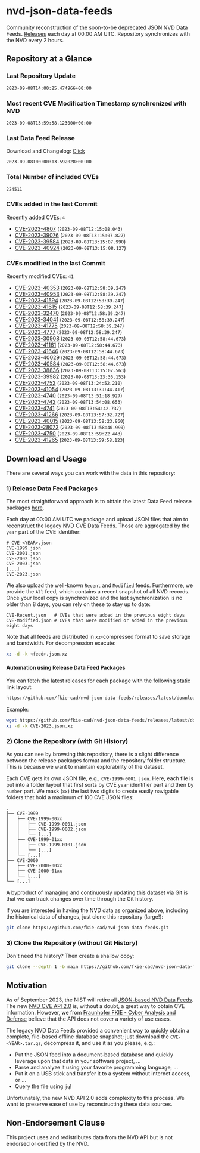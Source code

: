 # nvd-json-data-feeds

Community reconstruction of the soon-to-be deprecated JSON NVD Data Feeds. 
[Releases](https://github.com/fkie-cad/nvd-json-data-feeds/releases/latest) each day at 00:00 AM UTC.
Repository synchronizes with the NVD every 2 hours.

## Repository at a Glance

### Last Repository Update

```plain
2023-09-08T14:00:25.474966+00:00
```

### Most recent CVE Modification Timestamp synchronized with NVD

```plain
2023-09-08T13:59:58.123000+00:00
```

### Last Data Feed Release

Download and Changelog: [Click](https://github.com/fkie-cad/nvd-json-data-feeds/releases/latest)

```plain
2023-09-08T00:00:13.592028+00:00
```

### Total Number of included CVEs

```plain
224511
```

### CVEs added in the last Commit

Recently added CVEs: `4`

* [CVE-2023-4807](CVE-2023/CVE-2023-48xx/CVE-2023-4807.json) (`2023-09-08T12:15:08.043`)
* [CVE-2023-39076](CVE-2023/CVE-2023-390xx/CVE-2023-39076.json) (`2023-09-08T13:15:07.827`)
* [CVE-2023-39584](CVE-2023/CVE-2023-395xx/CVE-2023-39584.json) (`2023-09-08T13:15:07.990`)
* [CVE-2023-40924](CVE-2023/CVE-2023-409xx/CVE-2023-40924.json) (`2023-09-08T13:15:08.127`)


### CVEs modified in the last Commit

Recently modified CVEs: `41`

* [CVE-2023-40353](CVE-2023/CVE-2023-403xx/CVE-2023-40353.json) (`2023-09-08T12:58:39.247`)
* [CVE-2023-40953](CVE-2023/CVE-2023-409xx/CVE-2023-40953.json) (`2023-09-08T12:58:39.247`)
* [CVE-2023-41594](CVE-2023/CVE-2023-415xx/CVE-2023-41594.json) (`2023-09-08T12:58:39.247`)
* [CVE-2023-41615](CVE-2023/CVE-2023-416xx/CVE-2023-41615.json) (`2023-09-08T12:58:39.247`)
* [CVE-2023-32470](CVE-2023/CVE-2023-324xx/CVE-2023-32470.json) (`2023-09-08T12:58:39.247`)
* [CVE-2023-34041](CVE-2023/CVE-2023-340xx/CVE-2023-34041.json) (`2023-09-08T12:58:39.247`)
* [CVE-2023-41775](CVE-2023/CVE-2023-417xx/CVE-2023-41775.json) (`2023-09-08T12:58:39.247`)
* [CVE-2023-4777](CVE-2023/CVE-2023-47xx/CVE-2023-4777.json) (`2023-09-08T12:58:39.247`)
* [CVE-2023-30908](CVE-2023/CVE-2023-309xx/CVE-2023-30908.json) (`2023-09-08T12:58:44.673`)
* [CVE-2023-41161](CVE-2023/CVE-2023-411xx/CVE-2023-41161.json) (`2023-09-08T12:58:44.673`)
* [CVE-2023-41646](CVE-2023/CVE-2023-416xx/CVE-2023-41646.json) (`2023-09-08T12:58:44.673`)
* [CVE-2023-40029](CVE-2023/CVE-2023-400xx/CVE-2023-40029.json) (`2023-09-08T12:58:44.673`)
* [CVE-2023-40584](CVE-2023/CVE-2023-405xx/CVE-2023-40584.json) (`2023-09-08T12:58:44.673`)
* [CVE-2023-38836](CVE-2023/CVE-2023-388xx/CVE-2023-38836.json) (`2023-09-08T13:15:07.563`)
* [CVE-2023-39982](CVE-2023/CVE-2023-399xx/CVE-2023-39982.json) (`2023-09-08T13:23:36.153`)
* [CVE-2023-4752](CVE-2023/CVE-2023-47xx/CVE-2023-4752.json) (`2023-09-08T13:24:52.210`)
* [CVE-2023-41054](CVE-2023/CVE-2023-410xx/CVE-2023-41054.json) (`2023-09-08T13:39:44.417`)
* [CVE-2023-4740](CVE-2023/CVE-2023-47xx/CVE-2023-4740.json) (`2023-09-08T13:51:18.927`)
* [CVE-2023-4742](CVE-2023/CVE-2023-47xx/CVE-2023-4742.json) (`2023-09-08T13:54:08.653`)
* [CVE-2023-4741](CVE-2023/CVE-2023-47xx/CVE-2023-4741.json) (`2023-09-08T13:54:42.737`)
* [CVE-2023-41266](CVE-2023/CVE-2023-412xx/CVE-2023-41266.json) (`2023-09-08T13:57:32.727`)
* [CVE-2023-40015](CVE-2023/CVE-2023-400xx/CVE-2023-40015.json) (`2023-09-08T13:58:23.860`)
* [CVE-2023-28072](CVE-2023/CVE-2023-280xx/CVE-2023-28072.json) (`2023-09-08T13:58:40.990`)
* [CVE-2023-4750](CVE-2023/CVE-2023-47xx/CVE-2023-4750.json) (`2023-09-08T13:59:22.443`)
* [CVE-2023-41265](CVE-2023/CVE-2023-412xx/CVE-2023-41265.json) (`2023-09-08T13:59:58.123`)


## Download and Usage

There are several ways you can work with the data in this repository:

### 1) Release Data Feed Packages

The most straightforward approach is to obtain the latest Data Feed release packages [here](https://github.com/fkie-cad/nvd-json-data-feeds/releases/latest).

Each day at 00:00 AM UTC we package and upload JSON files that aim to reconstruct the legacy NVD CVE Data Feeds.
Those are aggregated by the `year` part of the CVE identifier:

```
# CVE-<YEAR>.json
CVE-1999.json
CVE-2001.json
CVE-2002.json
CVE-2003.json
[...]
CVE-2023.json
```

We also upload the well-known `Recent` and `Modified` feeds.
Furthermore, we provide the `All` feed, which contains a recent snapshot of all NVD records.
Once your local copy is synchronized and the last synchronization is no older than 8 days, you can rely on these to stay up to date:

```plain
CVE-Recent.json   # CVEs that were added in the previous eight days
CVE-Modified.json # CVEs that were modified or added in the previous eight days
```

Note that all feeds are distributed in `xz`-compressed format to save storage and bandwidth.
For decompression execute:

```sh
xz -d -k <feed>.json.xz
```


#### Automation using Release Data Feed Packages

You can fetch the latest releases for each package with the following static link layout:

```sh
https://github.com/fkie-cad/nvd-json-data-feeds/releases/latest/download/CVE-<YEAR>.json.xz
```

Example:

```sh
wget https://github.com/fkie-cad/nvd-json-data-feeds/releases/latest/download/CVE-2023.json.xz
xz -d -k CVE-2023.json.xz
```

### 2) Clone the Repository (with Git History)

As you can see by browsing this repository, there is a slight difference between the release packages format and the repository folder structure.
This is because we want to maintain explorability of the dataset.

Each CVE gets its own JSON file, e.g., `CVE-1999-0001.json`.
Here, each file is put into a folder layout that first sorts by CVE `year` identifier part and then by `number` part.
We mask (`xx`) the last two digits to create easily navigable folders that hold a maximum of 100 CVE JSON files:

```plain
.
├── CVE-1999
│   ├── CVE-1999-00xx
│   │   ├── CVE-1999-0001.json
│   │   ├── CVE-1999-0002.json
│   │   └── [...]
│   ├── CVE-1999-01xx
│   │   ├── CVE-1999-0101.json
│   │   └── [...]
│   └── [...]
├── CVE-2000
│   ├── CVE-2000-00xx
│   ├── CVE-2000-01xx
│   └── [...]
└── [...]
```

A byproduct of managing and continuously updating this dataset via Git is that we can track changes over time through the Git history.

If you are interested in having the NVD data as organized above, including the historical data of changes, just clone this repository (large!):

```sh
git clone https://github.com/fkie-cad/nvd-json-data-feeds.git
```

### 3) Clone the Repository (without Git History)

Don't need the history? Then create a shallow copy:

```sh
git clone --depth 1 -b main https://github.com/fkie-cad/nvd-json-data-feeds.git
```

## Motivation

As of September 2023, the NIST will retire all [JSON-based NVD Data Feeds](https://nvd.nist.gov/vuln/data-feeds#divRetirementBanner-1).
The new [NVD CVE API 2.0](https://nvd.nist.gov/developers/vulnerabilities) is, without a doubt, a great way to obtain CVE information.
However, we from [Fraunhofer FKIE - Cyber Analysis and Defense](https://www.fkie.fraunhofer.de/en/departments/cad.html) believe that the API does not cover a variety of use cases.

The legacy NVD Data Feeds provided a convenient way to quickly obtain a complete, file-based offline database snapshot; just download the `CVE-<YEAR>.tar.gz`, decompress it, and use it as you please, e.g.:

* Put the JSON feed into a document-based database and quickly leverage upon that data in your software project, ...
* Parse and analyze it using your favorite programming language, ...
* Put it on a USB stick and transfer it to a system without internet access, or ...
* Query the file using `jq`!

Unfortunately, the new NVD API 2.0 adds complexity to this process.
We want to preserve ease of use by reconstructing these data sources.

## Non-Endorsement Clause

This project uses and redistributes data from the NVD API but is not endorsed or certified by the NVD.